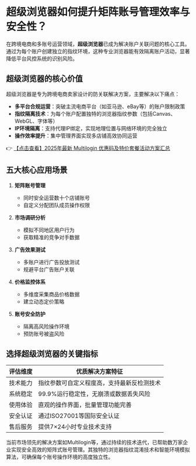# 超级浏览器如何提升矩阵账号管理效率与安全性？

在跨境电商和多账号运营领域，**超级浏览器**已成为解决账户关联问题的核心工具。通过为每个账户创建独立的指纹环境，这种专业浏览器能有效隔离账户活动，显著降低平台风控系统的识别风险。

## 超级浏览器的核心价值

超级浏览器是专为跨境电商卖家设计的防关联解决方案，主要解决以下痛点：

- **多平台合规运营**：突破主流电商平台（如亚马逊、eBay等）的账户限制政策
- **指纹隔离技术**：为每个账户配置独特的浏览器指纹参数（包括Canvas、WebGL、字体等）
- **IP环境隔离**：支持代理IP绑定，实现地理位置与网络环境的完全独立
- **操作效率提升**：集中管理界面实现多店铺高效协同运营

👉 [【点击查看】2025年最新 Multilogin 优惠码及特价套餐活动方案汇总](https://bit.ly/multIlogin)

## 五大核心应用场景

1. **矩阵账号管理**
   - 同时安全运营数十个店铺账号
   - 自定义分配团队成员操作权限

2. **市场调研分析**
   - 模拟不同地区用户行为
   - 获取精准的竞争对手数据

3. **广告效果测试**
   - 多账户进行广告投放测试
   - 规避平台广告账户关联

4. **价格监控体系**
   - 多维度采集商品价格数据
   - 建立动态定价策略

5. **账号安全防护**
   - 隔离高风险操作环境
   - 预防账号被盗风险

## 选择超级浏览器的关键指标

| 评估维度 | 优质解决方案特征 |
|---------|----------------|
| 技术能力 | 指纹参数可自定义程度高，支持最新反检测技术 |
| 系统稳定 | 99.9%运行稳定性，无崩溃或数据丢失风险 |
| 使用体验 | 直观的操作界面，批量管理功能完善 |
| 安全认证 | 通过ISO27001等国际安全认证 |
| 售后服务 | 提供7×24小时专业技术支持 |

当前市场领先的解决方案如Multilogin等，通过持续的技术迭代，已帮助数万家企业实现安全高效的矩阵式账号管理。其独特的浏览器指纹混淆技术和智能环境模拟算法，可确保每个账号操作环境的高度独立性。